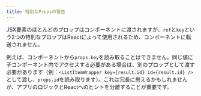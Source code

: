 ```yaml
---
title: 特別なPropsの警告
---
```


JSX要素のほとんどのプロップはコンポーネントに渡されますが、`ref`と`key`という2つの特別なプロップはReactによって使用されるため、コンポーネントに転送されません。

例えば、コンポーネントから`props.key`を読み取ることはできません。同じ値に子コンポーネント内でアクセスする必要がある場合は、別のプロップとして渡す必要があります（例：`<ListItemWrapper key={result.id} id={result.id} />`として渡し、`props.id`を読み取ります）。これは冗長に思えるかもしれませんが、アプリのロジックとReactへのヒントを分離することが重要です。
